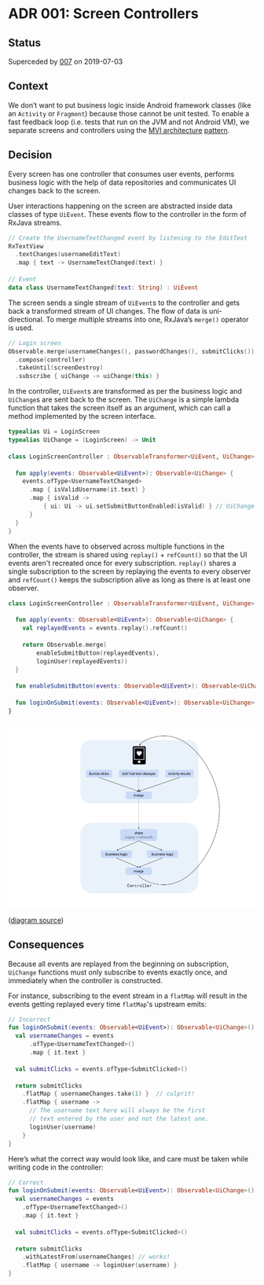 # ADR 001: Screen Controllers

## Status

Superceded by [007](007-screen-architecture-v2.md) on 2019-07-03

## Context

We don’t want to put business logic inside Android framework classes (like an `Activity` or `Fragment`) because those cannot be unit tested. To enable a fast feedback loop (i.e. tests that run on the JVM and not Android VM), we separate screens and controllers using the [MVI architecture](https://medium.com/@ragunathjawahar/mvi-series-a-pragmatic-reactive-architecture-for-android-87ca176387d1) [pattern](https://medium.com/@ragunathjawahar/mvi-series-a-pragmatic-reactive-architecture-for-android-87ca176387d1).

## Decision

Every screen has one controller that consumes user events, performs business logic with the help of data repositories and communicates UI changes back to the screen.

User interactions happening on the screen are abstracted inside data classes of type `UiEvent`. These events flow to the controller in the form of RxJava streams.

```kotlin
// Create the UsernameTextChanged event by listening to the EditText
RxTextView
  .textChanges(usernameEditText)
  .map { text -> UsernameTextChanged(text) }

// Event
data class UsernameTextChanged(text: String) : UiEvent
```

The screen sends a single stream of `UiEvent`s to the controller and gets back a transformed stream of UI changes. The flow of data is uni-directional. To merge multiple streams into one, RxJava’s `merge()`  operator is used. 

```kotlin
// Login screen
Observable.merge(usernameChanges(), passwordChanges(), submitClicks())
  .compose(controller)
  .takeUntil(screenDestroy)
  .subscribe { uiChange -> uiChange(this) }
```

In the controller, `UiEvent`s are transformed as per the business logic and `UiChange`s are sent back to the screen. The `UiChange` is a simple lambda function that takes the screen itself as an argument, which can call a method implemented by the screen interface.

```kotlin
typealias Ui = LoginScreen
typealias UiChange = (LoginScreen) -> Unit

class LoginScreenController : ObservableTransformer<UiEvent, UiChange>() {

  fun apply(events: Observable<UiEvent>): Observable<UiChange> {
    events.ofType<UsernameTextChanged>
      .map { isValidUsername(it.text) }
      .map { isValid ->
          { ui: Ui -> ui.setSubmitButtonEnabled(isValid) } // UiChange lambda!
      }
  }
}
```

When the events have to observed across multiple functions in the controller, the stream is shared using `replay()` + `refCount()` so that the UI events aren't recreated once for every subscription. `replay()` shares a single subscription to the screen by replaying the events to every observer and `refCount()` keeps the subscription alive as long as there is at least one observer.

```kotlin
class LoginScreenController : ObservableTransformer<UiEvent, UiChange>() {

  fun apply(events: Observable<UiEvent>): Observable<UiChange> {
    val replayedEvents = events.replay().refCount()
    
    return Observable.merge(
        enableSubmitButton(replayedEvents),
        loginUser(replayedEvents))
  }

  fun enableSubmitButton(events: Observable<UiEvent>): Observable<UiChange>()

  fun loginOnSubmit(events: Observable<UiEvent>): Observable<UiChange>()
}
```

![data flow from the Ui to the controller](images/diagram_screen_controller.png)

([diagram source](https://docs.google.com/drawings/d/1I_VdUM8Pf9O3nOYViqVF6kiyqFaYFD2fHmKRyvwmEl4/edit?usp=sharing))

## Consequences

Because all events are replayed from the beginning on subscription, `UiChange` functions must only subscribe to events exactly once, and immediately when the controller is constructed.

For instance, subscribing to the event stream in a `flatMap` will result in the events getting replayed every time `flatMap`'s upstream emits:

```kotlin
// Incorrect
fun loginOnSubmit(events: Observable<UiEvent>): Observable<UiChange>() {
  val usernameChanges = events
      .ofType<UsernameTextChanged>()
      .map { it.text }

  val submitClicks = events.ofType<SubmitClicked>()

  return submitClicks
    .flatMap { usernameChanges.take(1) }  // culprit!
    .flatMap { username ->
      // The username text here will always be the first
      // text entered by the user and not the latest one.
      loginUser(username)
    }
}
```

Here’s what the correct way would look like, and care must be taken while writing code in the controller:

```kotlin
// Correct
fun loginOnSubmit(events: Observable<UiEvent>): Observable<UiChange>() {
  val usernameChanges = events
    .ofType<UsernameTextChanged>()
    .map { it.text }

  val submitClicks = events.ofType<SubmitClicked>()

  return submitClicks
    .withLatestFrom(usernameChanges) // works!
    .flatMap { username -> loginUser(username) }
}
```
